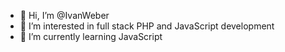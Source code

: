 - 👋 Hi, I’m @IvanWeber
- 👀 I’m interested in full stack PHP and JavaScript development
- 🌱 I’m currently learning JavaScript

<!---
IvanWeber/IvanWeber is a ✨ special ✨ repository because its `README.md` (this file) appears on your GitHub profile.
You can click the Preview link to take a look at your changes.
--->
